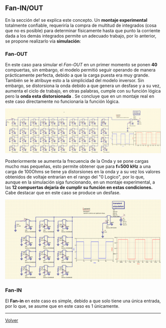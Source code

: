 ## Fan-IN/OUT

En la sección de! se explica este concepto. Un **montaje experimental** totalmente confiable, requeriría la compra de multitud de integrados (cosa que no es posible) para determinar físicamente hasta que punto la corriente dada a los demás integrados permite un adecuado trabajo, por lo anterior, se propone realizarlo vía **simulación**:
### Fan-OUT
En este caso para simular el _Fan-OUT_ en un primer momento se ponen **40** compuertas, sin embargo, el modelo permitió seguir operando de manera prácticamente perfecta, debido a que la carga puesta era muy grande. También se le atribuye esto a la simplicidad del modelo inversor. Sin embargo, se distorsiona la onda debido a que genera un desfase y a su vez, aumenta el ciclo de trabajo, en otras palabras, cumple con su función lógica pero la **onda esta distorsionada** . Se concluye que en un montaje real en este caso directamente no funcionaria la función lógica.

![](Imagenes/FAN2.jpg)

Posteriormente se aumenta la frecuencia de la Onda y se pone cargas mucho mas pequeñas, esto permite obtener que para **f=500 kHz** a una carga de 100Ohms se tiene ya distorsiones en la onda y a su vez los valores obtenidos de voltaje entrarían en el rango del "0 Logico", por lo que, aunque en la simulación siga funcionando, en un montaje experimental, a las **12 compuertas dejaría de cumplir su función en estas condiciones.** Cabe destacar que en este caso se produce un desfase.

![](Imagenes/FAN1.jpg)

### Fan-IN

El **Fan-in** en este caso es simple, debido a que solo tiene una única entrada, por lo que, se asume que en este caso es 1 únicamente.

---

[Volver](https://github.com/juamorenogo/Digital_2024_2/tree/main/Lab_01/SN70LS04)